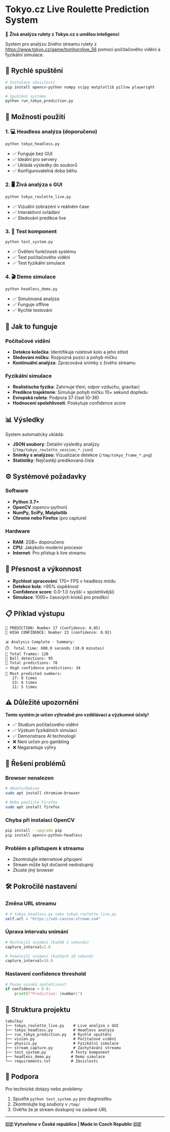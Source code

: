 # Tokyo.cz Live Roulette Prediction System

🎰 **Živá analýza rulety z Tokyo.cz s umělou inteligencí**

System pro analýzu živého streamu rulety z https://www.tokyo.cz/game/tomhornlive_56 pomocí počítačového vidění a fyzikální simulace.

## 🚀 Rychlé spuštění

```bash
# Instalace závislostí
pip install opencv-python numpy scipy matplotlib pillow playwright

# Spuštění systému
python run_tokyo_prediction.py
```

## 📱 Možnosti použití

### 1. 💻 Headless analýza (doporučeno)
```bash
python tokyo_headless.py
```
- ✅ Funguje bez GUI
- ✅ Ideální pro servery
- ✅ Ukládá výsledky do souborů
- ✅ Konfigurovatelná doba běhu

### 2. 🖥️ Živá analýza s GUI
```bash
python tokyo_roulette_live.py
```
- ✅ Vizuální zobrazení v reálném čase
- ✅ Interaktivní ovládání
- ✅ Sledování predikce live

### 3. 🧪 Test komponent
```bash
python test_system.py
```
- ✅ Ověření funkčnosti systému
- ✅ Test počítačového vidění
- ✅ Test fyzikální simulace

### 4. 🎬 Demo simulace
```bash
python headless_demo.py
```
- ✅ Simulovaná analýza
- ✅ Funguje offline
- ✅ Rychlé testování

## 🔬 Jak to funguje

### Počítačové vidění
- **Detekce kolečka**: Identifikuje ruletové kolo a jeho střed
- **Sledování míčku**: Rozpozná pozici a pohyb míčku
- **Kontinuální analýza**: Zpracovává snímky z živého streamu

### Fyzikální simulace
- **Realistische fyzika**: Zahrnuje tření, odpor vzduchu, gravitaci
- **Predikce trajektorie**: Simuluje pohyb míčku 10+ sekund dopředu
- **Evropská ruleta**: Podpora 37 čísel (0-36)
- **Hodnocení spolehlivosti**: Poskytuje confidence score

## 📊 Výsledky

System automaticky ukládá:
- **JSON soubory**: Detailní výsledky analýzy (`/tmp/tokyo_roulette_session_*.json`)
- **Snímky s analýzou**: Vizualizace detekce (`/tmp/tokyo_frame_*.png`)
- **Statistiky**: Nejčastěji predikovaná čísla

## ⚙️ Systémové požadavky

### Software
- **Python 3.7+**
- **OpenCV** (opencv-python)
- **NumPy, SciPy, Matplotlib**
- **Chrome nebo Firefox** (pro capture)

### Hardware
- **RAM**: 2GB+ doporučeno
- **CPU**: Jakýkoliv moderní procesor
- **Internet**: Pro přístup k live streamu

## 🎯 Přesnost a výkonnost

- **Rychlost zpracování**: 170+ FPS v headless módu
- **Detekce kola**: >95% úspěšnost
- **Confidence score**: 0.0-1.0 (vyšší = spolehlivější)
- **Simulace**: 1000+ časových kroků pro predikci

## 📋 Příklad výstupu

```
🎯 PREDICTION: Number 17 (Confidence: 0.85)
🎯 HIGH CONFIDENCE: Number 23 (confidence: 0.92)

📊 Analysis Complete - Summary:
⏱️  Total time: 600.0 seconds (10.0 minutes)
📸 Total frames: 120
🎯 Ball detections: 95
🔮 Total predictions: 78
⭐ High confidence predictions: 34
🎲 Most predicted numbers:
   17: 8 times
   23: 6 times
   11: 5 times
```

## ⚠️ Důležité upozornění

**Tento systém je určen výhradně pro vzdělávací a výzkumné účely!**

- ✅ Studium počítačového vidění
- ✅ Výzkum fyzikálních simulací  
- ✅ Demonstrace AI technologií
- ❌ Není určen pro gambling
- ❌ Negarantuje výhry

## 🔧 Řešení problémů

### Browser nenalezen
```bash
# Ubuntu/Debian
sudo apt install chromium-browser

# Nebo použijte Firefox
sudo apt install firefox
```

### Chyba při instalaci OpenCV
```bash
pip install --upgrade pip
pip install opencv-python-headless
```

### Problém s přístupem k streamu
- Zkontrolujte internetové připojení
- Stream může být dočasně nedostupný
- Zkuste jiný browser

## 🛠️ Pokročilé nastavení

### Změna URL streamu
```python
# V tokyo_headless.py nebo tokyo_roulette_live.py
self.url = "https://váš-casino-stream.com"
```

### Úprava intervalu snímání
```python
# Rychlejší snímání (každé 2 sekundy)
capture_interval=2.0

# Pomalejší snímání (každých 10 sekund)  
capture_interval=10.0
```

### Nastavení confidence threshold
```python
# Pouze vysoká spolehlivost
if confidence > 0.8:
    print(f"Prediction: {number}")
```

## 📝 Struktura projektu

```
tabulka/
├── tokyo_roulette_live.py    # Live analýza s GUI
├── tokyo_headless.py         # Headless analýza  
├── run_tokyo_prediction.py   # Rychlé spuštění
├── vision.py                 # Počítačové vidění
├── physics.py                # Fyzikální simulace
├── stream_capture.py         # Zachytávání streamu
├── test_system.py           # Testy komponent
├── headless_demo.py         # Demo simulace
└── requirements.txt         # Závislosti
```

## 🤝 Podpora

Pro technické dotazy nebo problémy:
1. Spusťte `python test_system.py` pro diagnostiku
2. Zkontrolujte log soubory v `/tmp/`
3. Ověřte že je stream dostupný na zadané URL

---

**🇨🇿 Vytvořeno v České republice | Made in Czech Republic 🇨🇿**
